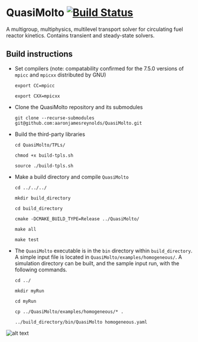 # QuasiMolto [![Build Status](https://travis-ci.org/aaronjamesreynolds/QuasiMolto.svg?branch=master)](https://travis-ci.org/aaronjamesreynolds/QuasiMolto)

A multigroup, multiphysics, multilevel transport solver for circulating fuel reactor kinetics. 
Contains transient and steady-state solvers. 

## Build instructions

  * Set compilers (note: compatability confirmed for the 7.5.0 versions of `mpicc` and `mpicxx` distributed by GNU) 

    ```export CC=mpicc```
    
    ```export CXX=mpicxx```

  * Clone the QuasiMolto repository and its submodules

    ```git clone --recurse-submodules git@github.com:aaronjamesreynolds/QuasiMolto.git```

  * Build the third-party libraries
  
    ```cd QuasiMolto/TPLs/```
	
    ```chmod +x build-tpls.sh```
    
    ```source ./build-tpls.sh```
   
  * Make a build directory and compile `QuasiMolto`
  
    ```cd ../../../```
    
    ```mkdir build_directory```
    
    ```cd build_directory```
    
    ```cmake -DCMAKE_BUILD_TYPE=Release ../QuasiMolto/```
    
    ```make all```
    
    ```make test```
    
  * The `QuasiMolto` executable is in the `bin` directory within `build_directory`. 
    A simple input file is located in `QuasiMolto/examples/homogeneous/`. 
    A simulation directory can be built, and the sample input run, with the following commands. 
    
    ```cd ../```
    
    ```mkdir myRun```
    
    ```cd myRun```
    
    ```cp ../QuasiMolto/examples/homogeneous/* .```
    
    ```../build_directory/bin/QuasiMolto homogeneous.yaml```

![alt text](https://vignette.wikia.nocookie.net/monstermovies/images/4/46/Quasimodo.png/revision/latest?cb=20140628171627 "Quasi Moto")

